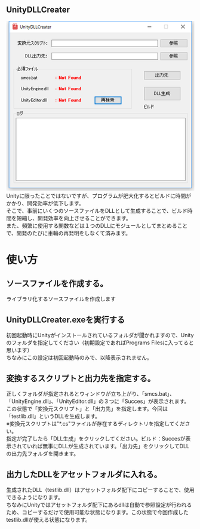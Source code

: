 ## UnityDLLCreater
![ss](https://github.com/hiroyuki405/UnityDLLCreater/blob/master/sample.png)  
Unityに限ったことではないですが、プログラムが肥大化するとビルドに時間がかかり、開発効率が低下します。  
そこで、事前にいくつのソースファイルをDLLとして生成することで、ビルド時間を短縮し、開発効率を向上させることができます。  
また、頻繁に使用する関数などは１つのDLLにモジュールとしてまとめることで、開発のたびに車輪の再発明をしなくて済みます。  

 
# 使い方
## ソースファイルを作成する。
ライブラリ化するソースファイルを作成します

## UnityDLLCreater.exeを実行する
初回起動時にUnityがインストールされているフォルダが聞かれますので、Unityのフォルダを指定してください（初期設定であればPrograms Filesに入ってると思います）   
 ちなみにこの設定は初回起動時のみで、以降表示されません。  
 
## 変換するスクリプトと出力先を指定する。
正しくフォルダが指定されるとウィンドウが立ち上がり、「smcs.bat」、「UnityEngine.dll」、「UnityEditor.dll」の３つに「Succes」が表示されます。  
この状態で「変換元スクリプト」と「出力先」を指定します。今回は「testlib.dll」というDLLを生成します。  
※変換元スクリプトは"*.cs"ファイルが存在するディレクトリを指定してください。  
指定が完了したら「DLL生成」をクリックしてください。ビルド：Succesが表示されていれば無事にDLLが生成されています。「出力先」をクリックしてDLLの出力先フォルダを開きます。  
 
## 出力したDLLをアセットフォルダに入れる。
生成されたDLL（testlib.dll）はアセットフォルダ配下にコピーすることで、使用できるようになります。  
ちなみにUnityではアセットフォルダ配下にあるdllは自動で参照設定が行われるため、コピーするだけで使用可能な状態になります。この状態で今回作成したtestlib.dllが使える状態になります。  

